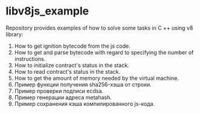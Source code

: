 # libv8js_example

Repository provides examples of how to solve some tasks in C ++ using v8 library:
1. How to get ignition bytecode from the js code.
2. How to get and parse bytecode with regard to specifying the number of instructions.
3. How to initialize contract's status in the stack.
4. How to read contract's status in the stack.
5. How to get the amount of memory needed by the virtual machine.<br/>
6. Пример функции получения sha256-хэша от строки.<br/>
7. Пример проверки подписи ecdsa.<br/> 
8. Пример генерации адреса metahash.<br/>
7. Пример сохранения кэша компилированного js-кода.<br/>
